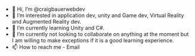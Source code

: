 - 👋 Hi, I’m @craigbauerwebdev
- 👀 I’m interested in application dev, unity and Game dev, Virtual Reality and Augmented Reality dev.
- 🌱 I’m currently learning Unity and C#.
- 💞️ I’m currently not looking to collaborate on anything at the moment but I am willing to make exceptions if it is a good learning experience.
- 📫 How to reach me - Email

<!---
craigbauerwebdev/craigbauerwebdev is a ✨ special ✨ repository because its `README.md` (this file) appears on your GitHub profile.
You can click the Preview link to take a look at your changes.
--->
